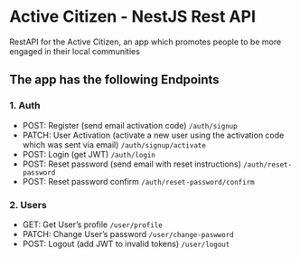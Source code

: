 # Active Citizen - NestJS Rest API
RestAPI for the Active Citizen, an app which promotes people to be more engaged in their local communities

## The app has the following Endpoints

### 1. Auth
- POST: Register (send email activation code)
  ```/auth/signup```
- PATCH: User Activation (activate a new user using the activation code which was sent via email)
  ```/auth/signup/activate```
- POST: Login (get JWT)
  ```/auth/login```
- POST: Reset password (send email with reset instructions)
  ```/auth/reset-password```
- POST: Reset password confirm
  ```/auth/reset-password/confirm```  
  
### 2. Users
- GET: Get User’s profile 
  ```/user/profile```
- PATCH: Change User’s password
  ```/user/change-paswword```
- POST: Logout (add JWT to invalid tokens)
  ```/user/logout```
